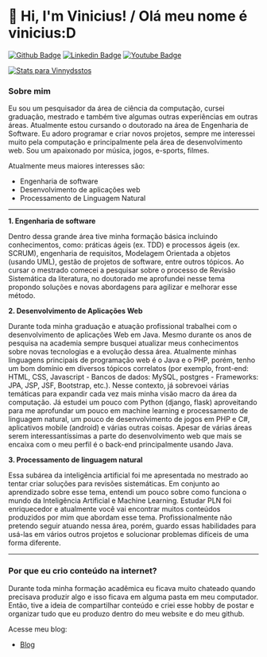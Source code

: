 # 👋 Hi, I'm Vinicius! / Olá meu nome é vinicius:D

[![Github Badge](https://img.shields.io/badge/-Github-000?style=flat-square&logo=Github&logoColor=white&link=https://github.com/vinnydsstos)](https://github.com/vinnydsstos)
[![Linkedin Badge](https://img.shields.io/badge/-LinkedIn-blue?style=flat-square&logo=Linkedin&logoColor=white&link=https://www.linkedin.com/in/vinicius-dos-santos/)](https://www.linkedin.com/in/vinicius-dos-santos/)
[![Youtube Badge](https://img.shields.io/badge/-YouTube-ff0000?style=flat-square&labelColor=ff0000&logo=youtube&logoColor=white&link=https://www.youtube.com/user/TreinaWeb)](https://www.youtube.com/channel/UCsmikiRAV6dUaiC2ZVKShtQ)

[![Stats para Vinnydsstos](https://github-readme-stats.vercel.app/api?username=vinnydsstos)](https://github.com/vinnydsstos/github-readme-stats)



### Sobre mim

Eu sou um pesquisador da área de ciência da computação, cursei graduação, mestrado e também tive algumas outras experiências em outras áreas. Atualmente estou cursando o doutorado na área de Engenharia de Software. Eu adoro programar e criar novos projetos, sempre me interessei muito pela computação e principalmente pela área de desenvolvimento web. Sou um apaixonado por música, jogos, e-sports, filmes.

Atualmente meus maiores interesses são:

- Engenharia de software 
- Desenvolvimento de aplicações web
- Processamento de Linguagem Natural

---

**1. Engenharia de software**

Dentro dessa grande área tive minha formação básica incluindo conhecimentos, como: práticas ágeis (ex. TDD) e processos ágeis (ex. SCRUM), engenharia de requisitos, Modelagem Orientada a objetos (usando UML), gestão de projetos de software, entre outros tópicos. Ao cursar o mestrado comecei a pesquisar sobre o processo de Revisão Sistemática da literatura, no doutorado me aprofundei nesse tema propondo soluções e novas abordagens para agilizar e melhorar esse método.

**2. Desenvolvimento de Aplicações Web**

Durante toda minha graduação e atuação profissional trabalhei com o desenvolvimento de aplicações Web em Java. Mesmo durante os anos de pesquisa na academia sempre busquei atualizar meus conhecimentos sobre novas tecnologias e a evolução dessa área. Atualmente minhas linguagens principais de programação web é o Java e o PHP, porém, tenho um bom domínio em diversos tópicos correlatos (por exemplo, front-end: HTML, CSS, Javascript - Bancos de dados: MySQL, postgres - Frameworks: JPA, JSP, JSF, Bootstrap, etc.). Nesse contexto, já sobrevoei várias temáticas para expandir cada vez mais minha visão macro da área da computação. Já estudei um pouco com Python (django, flask) aproveitando para me aprofundar um pouco em machine learning e processamento de linguagem natural, um pouco de desenvolvimento de jogos em PHP e C#, aplicativos mobile (android) e várias outras coisas. Apesar de várias áreas serem interessantíssimas a parte do desenvolvimento web que mais se encaixa com o meu perfil é o back-end principalmente usando Java. 

**3. Processamento de linguagem natural**

Essa subárea da inteligência artificial foi me apresentada no mestrado ao tentar criar soluções para revisões sistemáticas. Em conjunto ao aprendizado sobre esse tema, entendi um pouco sobre como funciona o mundo da Inteligência Artificial e Machine Learning. Estudar PLN foi enriquecedor e atualmente você vai encontrar muitos conteúdos produzidos por mim que abordam esse tema. Profissionalmente não pretendo seguir atuando nessa área, porém, guardo essas habilidades para usá-las em vários outros projetos e solucionar problemas difíceis de uma forma diferente.

---

### Por que eu crio conteúdo na internet?

Durante toda minha formação acadêmica eu ficava muito chateado quando precisava produzir algo e isso ficava em alguma pasta em meu computador. Então, tive a ideia de compartilhar conteúdo e criei esse hobby de postar e organizar tudo que eu produzo dentro do meu website e do meu github.

Acesse meu blog:

- [Blog](https://www.computersciencemaster.com.br) 


